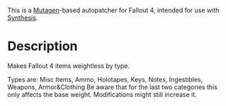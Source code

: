 This is a [Mutagen](https://github.com/Mutagen-Modding/Mutagen)-based autopatcher for Fallout 4, intended for use with [Synthesis](https://github.com/Mutagen-Modding/Synthesis).

# Description

Makes Fallout 4 items weightless by type. 

Types are: Misc Items, Ammo, Holotapes, Keys, Notes, Ingestibles, Weapons, Armor&Clothing
Be aware that for the last two categories this only affects the base weight. Modifications might still increase it.